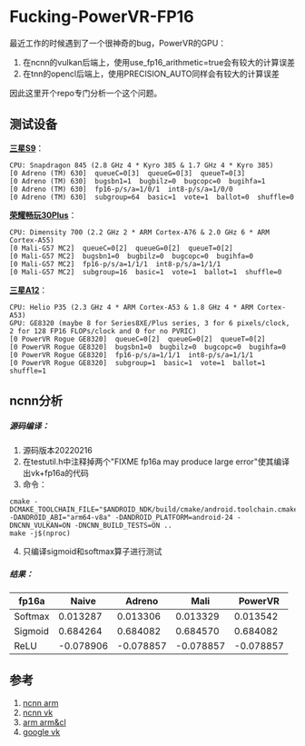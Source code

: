 # Fucking-PowerVR-FP16
最近工作的时候遇到了一个很神奇的bug，PowerVR的GPU：

1. 在ncnn的vulkan后端上，使用use_fp16_arithmetic=true会有较大的计算误差
2. 在tnn的opencl后端上，使用PRECISION_AUTO同样会有较大的计算误差

因此这里开个repo专门分析一个这个问题。

## 测试设备

**[三星S9](https://benchmarks.ul.com/hardware/phone/Samsung+Galaxy+S9+%28SDM845%29+review)**：
```
CPU: Snapdragon 845 (2.8 GHz 4 * Kyro 385 & 1.7 GHz 4 * Kyro 385)
[0 Adreno (TM) 630]  queueC=0[3]  queueG=0[3]  queueT=0[3]
[0 Adreno (TM) 630]  bugsbn1=1  bugbilz=0  bugcopc=0  bugihfa=1
[0 Adreno (TM) 630]  fp16-p/s/a=1/0/1  int8-p/s/a=1/0/0
[0 Adreno (TM) 630]  subgroup=64  basic=1  vote=1  ballot=0  shuffle=0
```
**[荣耀畅玩30Plus](https://benchmarks.ul.com/hardware/phone/Huawei+Honor+Play+30+Plus+review)**：
```
CPU: Dimensity 700 (2.2 GHz 2 * ARM Cortex-A76 & 2.0 GHz 6 * ARM Cortex-A55)
[0 Mali-G57 MC2]  queueC=0[2]  queueG=0[2]  queueT=0[2]
[0 Mali-G57 MC2]  bugsbn1=0  bugbilz=0  bugcopc=0  bugihfa=0
[0 Mali-G57 MC2]  fp16-p/s/a=1/1/1  int8-p/s/a=1/1/1
[0 Mali-G57 MC2]  subgroup=16  basic=1  vote=1  ballot=1  shuffle=0
```
**[三星A12](https://benchmarks.ul.com/hardware/phone/Samsung+Galaxy+A12+review)**：
```
CPU: Helio P35 (2.3 GHz 4 * ARM Cortex-A53 & 1.8 GHz 4 * ARM Cortex-A53)
GPU: GE8320 (maybe 8 for Series8XE/Plus series, 3 for 6 pixels/clock, 2 for 128 FP16 FLOPs/clock and 0 for no PVRIC)
[0 PowerVR Rogue GE8320]  queueC=0[2]  queueG=0[2]  queueT=0[2]
[0 PowerVR Rogue GE8320]  bugsbn1=0  bugbilz=0  bugcopc=0  bugihfa=0
[0 PowerVR Rogue GE8320]  fp16-p/s/a=1/1/1  int8-p/s/a=1/1/1
[0 PowerVR Rogue GE8320]  subgroup=1  basic=1  vote=1  ballot=1  shuffle=1
```

## ncnn分析

##### 源码编译：
1. 源码版本20220216
2. 在testutil.h中注释掉两个"FIXME fp16a may produce large error"使其编译出vk+fp16a的代码
3. 命令：
```
cmake -DCMAKE_TOOLCHAIN_FILE="$ANDROID_NDK/build/cmake/android.toolchain.cmake" -DANDROID_ABI="arm64-v8a" -DANDROID_PLATFORM=android-24 -DNCNN_VULKAN=ON -DNCNN_BUILD_TESTS=ON ..
make -j$(nproc)
```
4. 只编译sigmoid和softmax算子进行测试

##### 结果：

| fp16a   | Naive    | Adreno   | Mali     | PowerVR  |
| ------- | -------- | -------- | -------- | -------- |
| Softmax | 0.013287 | 0.013306 | 0.013329 | 0.013542 |
| Sigmoid | 0.684264 | 0.684082 | 0.684570 | 0.684082 |
| ReLU    | -0.078906 | -0.078857 | -0.078857 | -0.078857 |


## 参考
1. [ncnn arm](https://github.com/Tencent/ncnn/tree/master/src/layer/arm)
2. [ncnn vk](https://github.com/Tencent/ncnn/tree/master/src/layer/vulkan)
3. [arm arm&cl](https://github.com/ARM-software/ComputeLibrary)
4. [google vk](https://github.com/google/uVkCompute)